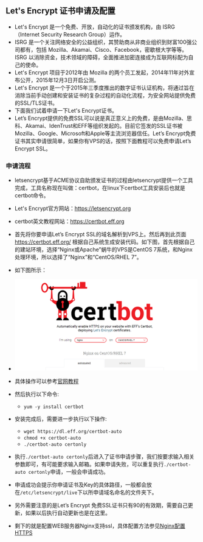 ## Let's Encrypt 证书申请及配置
- Let's Encrypt 是一个免费、开放，自动化的证书颁发机构，由 ISRG（Internet Security Research Group）运作。
- ISRG 是一个关注网络安全的公益组织，其赞助商从非商业组织到财富100强公司都有，包括 Mozilla、Akamai、Cisco、Facebook，密歇根大学等等。ISRG 以消除资金，技术领域的障碍，全面推进加密连接成为互联网标配为自己的使命。
- Let's Encrypt 项目于2012年由 Mozilla 的两个员工发起，2014年11年对外宣布公开，2015年12月3日开启公测。
- Let's Encrypt 是一个于2015年三季度推出的数字证书认证机构，将通过旨在消除当前手动创建和安装证书的复杂过程的自动化流程，为安全网站提供免费的SSL/TLS证书。
- 下面我们试着申请一下Let's Encrypt证书。
- Let’s Encrypt提供的免费SSL可以说是真正意义上的免费，是由Mozilla、思科、Akamai、IdenTrust和EFF等组织发起的。目前它签发的SSL证书被Mozilla、Google、Microsoft和Apple等主流浏览器信任。Let’s Encrypt免费证书其实申请很简单，如果你有VPS的话，按照下面教程可以免费申请Let’s Encrypt SSL。

### 申请流程
- letsencrypt基于ACME协议自助颁发证书的过程由letsencrypt提供一个工具完成，工具名称现在叫做：certbot，在linux下certbot工具安装后也就是certbot命令。
- Let's Encrypt官方网站：<https://letsencrypt.org>
- certbot英文教程网站：<https://certbot.eff.org>
- 首先将你要申请Let’s Encrypt SSL的域名解析到VPS上。然后再到此页面 https://certbot.eff.org/ 根据自己系统生成安装代码。如下图，首先根据自己的建站环境，选择“Nginx或Apache”蜗牛的VPS是CentOS 7系统，和Nginx处理环境，所以选择了“Nginx”和“CentOS/RHEL 7”。
- 如下图所示：
- ![certbot界面](../images/certbot.png "certbot界面")
- 具体操作可以参考[官网教程](https://certbot.eff.org/#centosrhel7-nginx)

- 然后执行以下命令:
  - `yum -y install certbot`
- 安装完成后，需要进一步执行以下操作:
  - `wget https://dl.eff.org/certbot-auto`
  - `chmod +x certbot-auto`
  - `./certbot-auto certonly`
- 执行`./certbot-auto certonly`后进入了证书申请步骤，我们按要求输入相关参数即可，有可能要求输入邮箱。如果申请失败，可以重复执行`./certbot-auto certonly`申请，一般会申请成功。
- 申请成功会提示你申请证书及Key的具体路径，一般都会放在`/etc/letsencrypt/live`下以所申请域名命名的文件夹下。
- 另外需要注意的是Let’s Encrypt 免费SSL证书只有90的有效期，需要自己更新，如果以后执行自动更新也是在这里。
- 剩下的就是配置WEB服务器Nginx支持ssl，具体配置方法参见[Nginx配置HTTPS](Nginx-配置SSL模块支持https.md)


